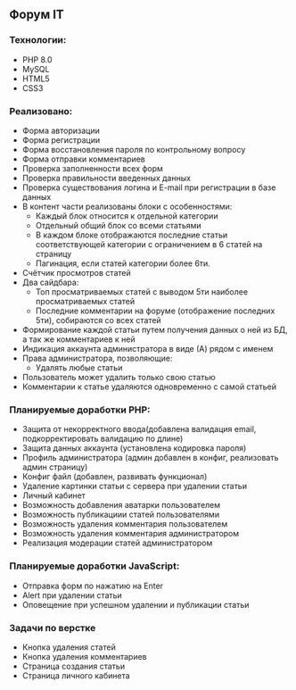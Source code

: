 ## Форум IT
### Технологии:
- PHP 8.0
- MySQL
- HTML5
- CSS3
### Реализовано:
- Форма авторизации
- Форма регистрации
- Форма восстановления пароля по контрольному вопросу
- Форма отправки комментариев
- Проверка заполненности всех форм
- Проверка правильности введенных данных
- Проверка существования логина и E-mail при регистрации в базе данных
- В контент части реализованы блоки с особенностями:
    - Каждый блок относится к отдельной категории
    - Отдельный общий блок со всеми статьями
    - В каждом блоке отображаются последние статьи соответствующей категории с ограничением в 6 статей на страницу
    - Пагинация, если статей категории более 6ти.
- Счётчик просмотров статей
- Два сайдбара:
    - Топ просматриваемых статей с выводом 5ти наиболее просматриваемых статей
    - Последние комментарии на форуме (отображение последних 5ти), собираются со всех статей
- Формирование каждой статьи путем получения данных о ней из БД, а так же комментариев к ней
- Индикация аккаунта администратора в виде (А) рядом с именем
- Права администратора, позволяющие:
    - Удалять любые статьи
- Пользователь может удалить только свою статью
- Комментарии к статье удаляются одновременно с самой статьей

### Планируемые доработки PHP:
- Защита от некорректного ввода(добавлена валидация email, подкорректировать валидацию по длине)
- Защита данных аккаунта (установлена кодировка пароля)
- Профиль администратора (админ добавлен в конфиг, реализовать админ страницу)
- Конфиг файл (добавлен, развивать функционал)
- Удаление картинки статьи с сервера при удалении статьи
- Личный кабинет
- Возможность добавления аватарки пользователем
- Возможность публикациии статей пользователями
- Возможность удаления комментария пользователем
- Возможность удаления комментария администратором
- Реализация модерации статей администратором
### Планируемые доработки JavaScript:
- Отправка форм по нажатию на Enter
- Alert при удалении статьи
- Оповещение при успешном удалении и публикации статьи
### Задачи по верстке
- Кнопка удаления статей
- Кнопка удаления комментариев
- Страница создания статьи
- Страница личного кабинета
